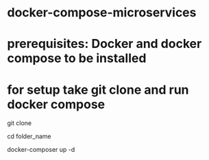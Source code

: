 # docker-compose-microservices
# prerequisites: Docker and docker compose to be installed
# for setup take git clone and run docker compose
git clone

cd folder_name

docker-composer up -d
